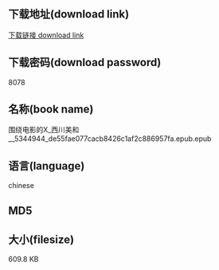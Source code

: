 ## 下载地址(download link)
[下载链接 download link](https://tutu365.netlify.app/?s=%E5%9B%B4%E7%BB%95%E7%94%B5%E5%BD%B1%E7%9A%84X_%E8%A5%BF%E5%B7%9D%E7%BE%8E%E5%92%8C__5344944_de55fae077cacb8426c1af2c886957fa.epub)

## 下载密码(download password)
8078

## 名称(book name)
围绕电影的X_西川美和__5344944_de55fae077cacb8426c1af2c886957fa.epub.epub

## 语言(language)
chinese

## MD5


## 大小(filesize)
609.8 KB

